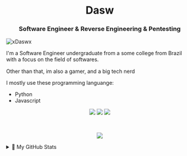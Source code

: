 <h1 align="center">Dasw</h1>
<h3 align="center">Software Engineer & Reverse Engineering & Pentesting</h3>

<p align="left"> <img src="https://komarev.com/ghpvc/?username=xdaswx&label=Profile%20views&color=0e75b6&style=flat" alt="xDaswx" /> </p>

I'm a Software Engineer undergraduate from a some college from Brazil with a focus on the field of softwares.

Other than that, im also a gamer, and a big tech nerd <img src="https://emojis.slackmojis.com/emojis/images/1531849430/4246/blob-sunglasses.gif?1531849430" width="15"/>

I mostly use these programming languange:

-   Python
-   Javascript 

<p align="center">
   <img src="https://img.shields.io/badge/python-3670A0?style=for-the-badge&logo=python&logoColor=ffdd54">
   <img src="https://img.shields.io/badge/javascript-e2cc73?style=for-the-badge&logo=javascript&logoColor=fffef9">
   <img src="https://img.shields.io/badge/c%23-%23239120.svg?style=for-the-badge&logo=c-sharp&logoColor=white">
<p>

<br>


<p align="center"> 
<img src="https://github-readme-streak-stats.herokuapp.com/?user=xdaswx&theme=dark&hide_border=false">
</p>

<details>
<summary>🌠 My GitHub Stats</summary>

<p align="center">
   <img src="https://github-readme-stats.vercel.app/api?username=xdaswx&theme=dark&hide_border=false&include_all_commits=true&count_private=false">
   <img src="https://github-readme-stats.vercel.app/api/top-langs/?username=xdaswx&theme=dark&hide_border=false&include_all_commits=true&count_priva">
</p>

</details>



